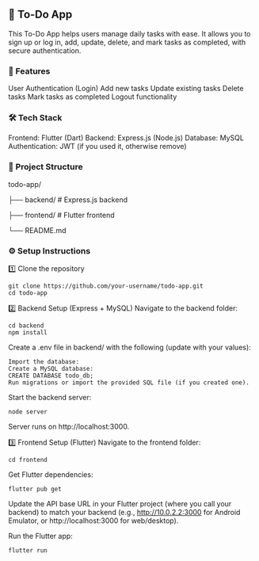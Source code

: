 ## 📝 To-Do App
This To-Do App helps users manage daily tasks with ease. It allows you to sign up or log in, add, update, delete, and mark tasks as completed, with secure authentication.


### 🚀 Features
User Authentication (Login)
Add new tasks
Update existing tasks
Delete tasks
Mark tasks as completed
Logout functionality

### 🛠️ Tech Stack
Frontend: Flutter (Dart)
Backend: Express.js (Node.js)
Database: MySQL
Authentication: JWT (if you used it, otherwise remove)

### 📂 Project Structure
todo-app/

├── backend/         # Express.js backend

├── frontend/        # Flutter frontend

└── README.md

### ⚙️ Setup Instructions
1️⃣ Clone the repository
```
git clone https://github.com/your-username/todo-app.git
cd todo-app
```

2️⃣ Backend Setup (Express + MySQL)
Navigate to the backend folder:
```
cd backend
npm install
```
Create a .env file in backend/ with the following (update with your values):
```
Import the database:
Create a MySQL database:
CREATE DATABASE todo_db;
Run migrations or import the provided SQL file (if you created one).
```

Start the backend server:
```
node server
```
Server runs on http://localhost:3000.

3️⃣ Frontend Setup (Flutter)
Navigate to the frontend folder:
```
cd frontend
```

Get Flutter dependencies:
```
flutter pub get
```
Update the API base URL in your Flutter project (where you call your backend) to match your backend (e.g., http://10.0.2.2:3000 for Android Emulator, or http://localhost:3000 for web/desktop).

Run the Flutter app:
```
flutter run
```
